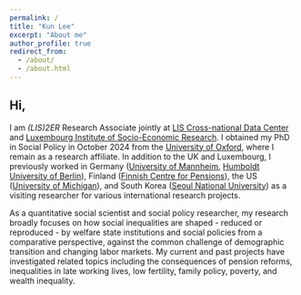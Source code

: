 ```yaml
---
permalink: /
title: "Kun Lee"
excerpt: "About me"
author_profile: true
redirect_from: 
  - /about/
  - /about.html
---
```



## Hi,

I am *(LIS)2ER* Research Associate jointly at [LIS Cross-national Data Center](https://www.lisdatacenter.org/about-lis/team/) and [Luxembourg Institute of Socio-Economic Research](https://liser.elsevierpure.com/en/persons/kun-lee). I obtained my PhD in Social Policy in October 2024 from the [University of Oxford](https://www.spi.ox.ac.uk/people/kun-lee-0), where I remain as a research affiliate. In addition to the UK and Luxembourg, I previously worked in Germany ([University of Mannheim](https://www.sowi.uni-mannheim.de/en/ebbinghaus/team/), [Humboldt University of Berlin](https://www.sowi.hu-berlin.de/en/dynamics)), Finland ([Finnish Centre for Pensions](https://www.etk.fi/en/research-statistics-and-projections/research/research-cooperation/)), the US ([University of Michigan](https://inequality.umich.edu/visiting-scholar-kun-lee/)), and South Korea ([Seoul National University](https://www.isdpr.org/en)) as a visiting researcher for various international research projects.

As a quantitative social scientist and social policy researcher, my research broadly focuses on how social inequalities are shaped - reduced or reproduced - by welfare state institutions and social policies from a comparative perspective, against the common challenge of demographic transition and changing labor markets. My current and past projects have investigated related topics including the consequences of pension reforms, inequalities in late working lives, low fertility, family policy, poverty, and wealth inequality.
